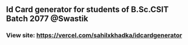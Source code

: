 ## Id Card generator for students of B.Sc.CSIT Batch 2077 @Swastik
### View site: https://vercel.com/sahilxkhadka/idcardgenerator